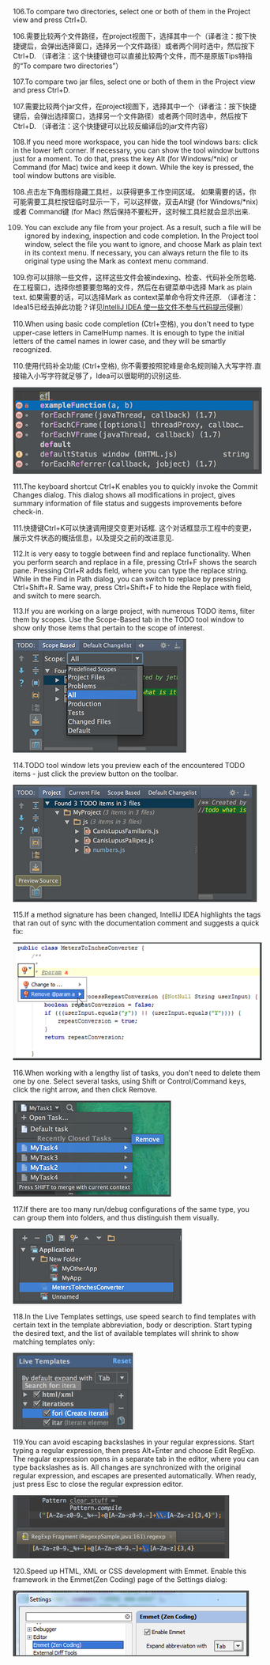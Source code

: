 106.To compare two directories, select one or both of them in the Project view and press Ctrl+D. 

106.需要比较两个文件路径，在project视图下，选择其中一个（译者注：按下快捷键后，会弹出选择窗口，选择另一个文件路径）或者两个同时选中，然后按下Ctrl+D.
（译者注：这个快捷键也可以直接比较两个文件，而不是原版Tips特指的“To compare two directories”）

107.To compare two jar files, select one or both of them in the Project view and press Ctrl+D. 

107.需要比较两个jar文件，在project视图下，选择其中一个（译者注：按下快捷键后，会弹出选择窗口，选择另一个文件路径）或者两个同时选中，然后按下Ctrl+D.
（译者注：这个快捷键可以比较反编译后的jar文件内容）

108.If you need more workspace, you can hide the tool windows bars: click  in the lower left corner. 
If necessary, you can show the tool window buttons just for a moment. To do that, press the key Alt (for Windows/*nix) or Command (for Mac) twice and keep it down. While the key is pressed, the tool window buttons are visible. 

108.点击左下角图标隐藏工具栏，以获得更多工作空间区域。 
    如果需要的话，你可能需要工具栏按钮临时显示一下，可以这样做，双击Alt键 (for Windows/*nix) 或者 Command键 (for Mac) 然后保持不要松开，这时候工具栏就会显示出来.

109.	You can exclude any file from your project. As a result, such a file will be ignored by indexing, inspection and code completion. 
In the Project tool window, select the file you want to ignore, and choose Mark as plain text in its context menu. 
If necessary, you can always return the file to its original type using the Mark as <file type> context menu command. 

109.你可以排除一些文件，这样这些文件会被indexing、检查、代码补全所忽略.
在工程窗口，选择你想要要忽略的文件，然后在右键菜单中选择 Mark as plain text.
如果需要的话，可以选择Mark as <file type> context菜单命令将文件还原.
（译者注：Idea15已经去掉此功能？详见[IntelliJ IDEA 使一些文件不参与代码提示](http://jingyan.baidu.com/article/5552ef47d8e690518efbc940.html)侵删）

110.When using basic code completion (Ctrl+空格), you don't need to type upper-case letters in CamelHump names. It is enough to type the initial letters of the camel names in lower case, and they will be smartly recognized. 

110.使用代码补全功能 (Ctrl+空格), 你不需要按照驼峰是命名规则输入大写字符.直接输入小写字符就足够了，Idea可以很聪明的识别这些.

 ![](../pic/110.png)
 
111.The keyboard shortcut Ctrl+K enables you to quickly invoke the Commit Changes dialog. 
This dialog shows all modifications in project, gives summary information of file status and suggests improvements before check-in. 

111.快捷键Ctrl+K可以快速调用提交变更对话框.
这个对话框显示工程中的变更，展示文件状态的概括信息，以及提交之前的改进意见.

112.It is very easy to toggle between find and replace functionality. 
When you perform search and replace in a file, pressing Ctrl+F shows the search pane. Pressing Ctrl+R adds field, where you can type the replace string. 
While in the Find in Path dialog, you can switch to replace by pressing Ctrl+Shift+R. Same way, press Ctrl+Shift+F to hide the Replace with field, and switch to mere search. 

113.If you are working on a large project, with numerous TODO items, filter them by scopes. 
Use the Scope-Based tab in the TODO tool window to show only those items that pertain to the scope of interest. 

 ![](../pic/113.png)
 
114.TODO tool window lets you preview each of the encountered TODO items - just click the preview button on the toolbar. 
 
 ![](../pic/114.png)
 
115.If a method signature has been changed, IntelliJ IDEA highlights the tags that ran out of sync with the documentation comment and suggests a quick fix: 

 ![](../pic/115.png)
 
116.When working with a lengthy list of tasks, you don't need to delete them one by one. Select several tasks, using Shift or Control/Command keys, click the right arrow, and then click Remove. 

 ![](../pic/116.png)
 
117.If there are too many run/debug configurations of the same type, you can group them into folders, and thus distinguish them visually. 

 ![](../pic/117.png)
 
118.In the Live Templates settings, use speed search to find templates with certain text in the template abbreviation, body or description. 
Start typing the desired text, and the list of available templates will shrink to show matching templates only: 
  
  ![](../pic/118.png)
  
119.You can avoid escaping backslashes in your regular expressions. Start typing a regular expression, then press Alt+Enter and choose Edit RegExp. The regular expression opens in a separate tab in the editor, where you can type backslashes as is. 
All changes are synchronized with the original regular expression, and escapes are presented automatically. When ready, just press Esc to close the regular expression editor. 
 
  ![](../pic/119.png)
  
120.Speed up HTML, XML or CSS development with Emmet. 
Enable this framework in the Emmet(Zen Coding) page of the Settings dialog: 

 ![](../pic/120.png)
 
